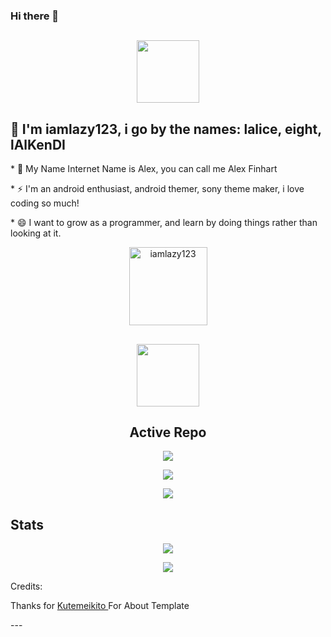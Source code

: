 ### Hi there 👋

<!--
**iamlazy123/iamlazy123** is a ✨ _special_ ✨ repository because its `README.md` (this file) appears on your GitHub profile.

Here are some ideas to get you started:

- 🔭 I’m currently working on ...
- 🌱 I’m currently learning ...
- 👯 I’m looking to collaborate on ...
- 🤔 I’m looking for help with ...
- 💬 Ask me about ...
- 📫 How to reach me: ...
- 😄 Pronouns: ...
- ⚡ Fun fact: ...
-->
<h2 align="center">
<align="center"><img width="100" src="https://github.githubassets.com/images/mona-whisper.gif"></p>
</h2>

<h2 align="left"> 🌱 I'm iamlazy123, i go by the names: lalice, eight, lAlKenDI </h2>
<p align="left"> * 💬 My Name Internet Name is Alex, you can call me Alex Finhart </p>
<p align="left"> * ⚡ I'm an android enthusiast, android themer, sony theme maker, i love coding so much! </p>
<p align="left"> * 😄 I want to grow as a programmer, and learn by doing things rather than looking at it. </p>
<p align="Center"><img width="125" src="https://komarev.com/ghpvc/?username=iamlazy123&style=flat-square" alt="iamlazy123"></p>

<h2 align="center">
<align="center"><img width="100" src="https://media1.giphy.com/media/3o7WIx7urV838kHFzW/giphy.gif"></p>
</h2>
<h2 align="center">Active Repo</h2>
<p align="center"><a href="https://github.com/iamlazy123/blink_kernel_ginkgo"><img src="https://github-readme-stats.vercel.app/api/pin/?username=iamlazy123&repo=blink_kernel_gingko&show_owner=false&theme=cobalt"></a></p>
<p align="center"><a href="https://github.com/iamlazy123/Pandora-s-Box"><img src="https://github-readme-stats.vercel.app/api/pin/?username=iamlazy123&repo=Pandora-s-Box&show_owner=false&theme=cobalt"></a></p>
<p align="center"><a href="https://github.com/iamlazy123/blink_kernel_surya"><img src="https://github-readme-stats.vercel.app/api/pin/?username=iamlazy123&repo=blink_kernel_surya&show_owner=false&theme=cobalt"></a></p>


<h2 align="left"> Stats </h2>
<p align="center"><a href="https://github.com/iamlazy123"><img src="https://github-readme-stats.vercel.app/api?username=iamlazy123&show_icons=true&theme=cobalt"></a></p>
<p align="center"><a href="https://github.com/kutemeikito"><img src="https://github-readme-stats.vercel.app/api/top-langs/?username=iamlazy123&theme=cobalt&layout=compact"></a></p>

Credits:
<p> Thanks for <a href="https://github.com/kutemeikito"> Kutemeikito </a> For About Template</p>
---

